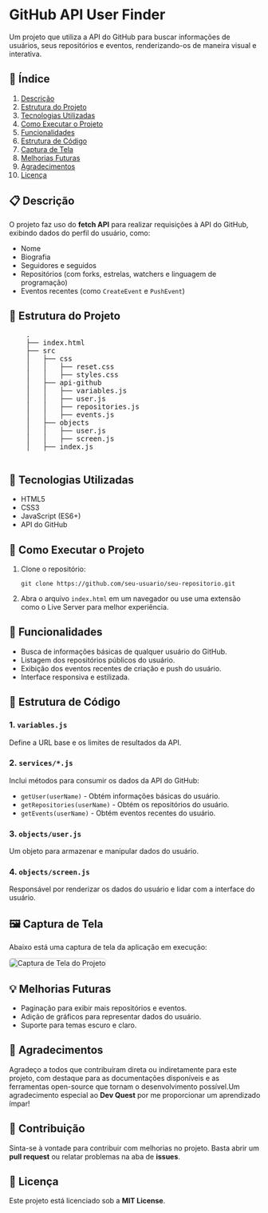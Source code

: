 



<h1>GitHub API User Finder</h1>
<p>Um projeto que utiliza a API do GitHub para buscar informações de usuários, seus repositórios e eventos, renderizando-os de maneira visual e interativa.</p>
 <h2>📑 Índice</h2>
    <ol>
        <li><a href="#descricao">Descrição</a></li>
        <li><a href="#estrutura">Estrutura do Projeto</a></li>
        <li><a href="#tecnologias">Tecnologias Utilizadas</a></li>
        <li><a href="#execucao">Como Executar o Projeto</a></li>
        <li><a href="#funcionalidades">Funcionalidades</a></li>
        <li><a href="#estrutura-codigo">Estrutura de Código</a></li>
        <li><a href="#captura-tela">Captura de Tela</a></li>
        <li><a href="#melhorias">Melhorias Futuras</a></li>
        <li><a href="#agradecimentos">Agradecimentos</a></li>
        <li><a href="#licenca">Licença</a></li>
    </ol>
    
<h2>📋 Descrição</h2>
<p>O projeto faz uso do <strong>fetch API</strong> para realizar requisições à API do GitHub, exibindo dados do perfil do usuário, como:</p>
<ul>
        <li>Nome</li>
        <li>Biografia</li>
        <li>Seguidores e seguidos</li>
        <li>Repositórios (com forks, estrelas, watchers e linguagem de programação)</li>
        <li>Eventos recentes (como <code>CreateEvent</code> e <code>PushEvent</code>)</li>
    </ul>
    
 <h2>📂 Estrutura do Projeto</h2>
    <pre>
    .
    ├── index.html
    ├── src
    │   ├── css
    │   │   ├── reset.css
    │   │   ├── styles.css
    │   ├── api-github
    │   │   ├── variables.js
    │   │   ├── user.js
    │   │   ├── repositories.js
    │   │   ├── events.js
    │   ├── objects
    │   │   ├── user.js
    │   │   ├── screen.js
    │   ├── index.js
    </pre>

<h2>🔧 Tecnologias Utilizadas</h2>
<ul>
        <li>HTML5</li>
        <li>CSS3</li>
        <li>JavaScript (ES6+)</li>
        <li>API do GitHub</li>
</ul>
    
<h2>🚀 Como Executar o Projeto</h2>
<ol>
        <li>Clone o repositório:</li>
        <pre><code>git clone https://github.com/seu-usuario/seu-repositorio.git</code></pre>
        <li>Abra o arquivo <code>index.html</code> em um navegador ou use uma extensão como o Live Server para melhor experiência.</li>
</ol>
    
<h2>📜 Funcionalidades</h2>
<ul>
        <li>Busca de informações básicas de qualquer usuário do GitHub.</li>
        <li>Listagem dos repositórios públicos do usuário.</li>
        <li>Exibição dos eventos recentes de criação e push do usuário.</li>
        <li>Interface responsiva e estilizada.</li>
 </ul>

<h2>📘 Estrutura de Código</h2>
 <h3>1. <code>variables.js</code></h3>
 <p>Define a URL base e os limites de resultados da API.</p>
    
<h3>2. <code>services/*.js</code></h3>
<p>Inclui métodos para consumir os dados da API do GitHub:</p>
<ul>
    <li><code>getUser(userName)</code> - Obtém informações básicas do usuário.</li>
     <li><code>getRepositories(userName)</code> - Obtém os repositórios do usuário.</li>
     <li><code>getEvents(userName)</code> - Obtém eventos recentes do usuário.</li>
</ul>


<h3>3. <code>objects/user.js</code></h3>
    <p>Um objeto para armazenar e manipular dados do usuário.</p>

<h3>4. <code>objects/screen.js</code></h3>
    <p>Responsável por renderizar os dados do usuário e lidar com a interface do usuário.</p>
  <h2 id="captura-tela">🖼️ Captura de Tela</h2>
    <p>Abaixo está uma captura de tela da aplicação em execução:</p>
    <img src="assets/screenshot.png" alt="Captura de Tela do Projeto" style="max-width: 100%; border: 1px solid #ccc; border-radius: 5px;">
<h2>💡 Melhorias Futuras</h2>
    <ul>
        <li>Paginação para exibir mais repositórios e eventos.</li>
        <li>Adição de gráficos para representar dados do usuário.</li>
        <li>Suporte para temas escuro e claro.</li>
    </ul>
<h2 id="agradecimentos">🙏 Agradecimentos</h2>
    <p>Agradeço a todos que contribuíram direta ou indiretamente para este projeto, com destaque para as documentações disponíveis e as ferramentas open-source que tornam o desenvolvimento possível.Um agradecimento especial ao <strong>Dev Quest</strong> por me proporcionar um aprendizado ímpar! </p>    
 <h2>🤝 Contribuição</h2>
    <p>Sinta-se à vontade para contribuir com melhorias no projeto. Basta abrir um <strong>pull request</strong> ou relatar problemas na aba de <strong>issues</strong>.</p>

<h2>📝 Licença</h2>
    <p>Este projeto está licenciado sob a <strong>MIT License</strong>.</p>

